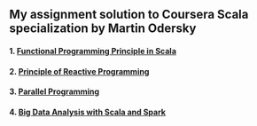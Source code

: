 ## My assignment solution to Coursera Scala specialization by Martin Odersky

#### 1. [Functional Programming Principle in Scala][scala]

#### 2. [Principle of Reactive Programming][reactive_programming]

#### 3. [Parallel Programming][parallel_programming]

#### 4. [Big Data Analysis with Scala and Spark][big_data_analysis]

[scala]: https://github.com/ymlai87416/Scala_coursera_assignment/tree/master/scala
[reactive_programming]: https://github.com/ymlai87416/Scala_coursera_assignment/tree/master/reactive%20programming
[parallel_programming]: https://github.com/ymlai87416/Scala_coursera_assignment/tree/master/parallel%20programming
[big_data_analysis]: https://github.com/ymlai87416/Scala_coursera_assignment/tree/master/big%20data%20analysis
